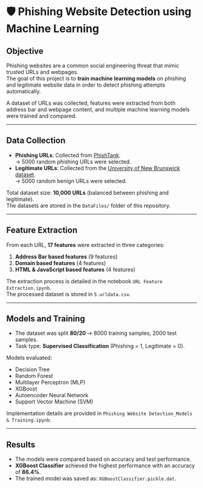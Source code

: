 # 🛡️ Phishing Website Detection using Machine Learning

## Objective
Phishing websites are a common social engineering threat that mimic trusted URLs and webpages.  
The goal of this project is to **train machine learning models** on phishing and legitimate website data in order to detect phishing attempts automatically.  

A dataset of URLs was collected, features were extracted from both address bar and webpage content, and multiple machine learning models were trained and compared.

---

## Data Collection
- **Phishing URLs**: Collected from [PhishTank](https://www.phishtank.com/developer_info.php).  
  → 5000 random phishing URLs were selected.  
- **Legitimate URLs**: Collected from the [University of New Brunswick dataset](https://www.unb.ca/cic/datasets/url-2016.html).  
  → 5000 random benign URLs were selected.  

Total dataset size: **10,000 URLs** (balanced between phishing and legitimate).  
The datasets are stored in the `DataFiles/` folder of this repository.  

---

## Feature Extraction
From each URL, **17 features** were extracted in three categories:  
1. **Address Bar based features** (9 features)  
2. **Domain based features** (4 features)  
3. **HTML & JavaScript based features** (4 features)  

The extraction process is detailed in the notebook `URL Feature Extraction.ipynb`.  
The processed dataset is stored in `5.urldata.csv`.  

---

## Models and Training
- The dataset was split **80/20** → 8000 training samples, 2000 test samples.  
- Task type: **Supervised Classification** (Phishing = 1, Legitimate = 0).  

Models evaluated:  
- Decision Tree  
- Random Forest  
- Multilayer Perceptron (MLP)  
- XGBoost  
- Autoencoder Neural Network  
- Support Vector Machine (SVM)  

Implementation details are provided in `Phishing Website Detection_Models & Training.ipynb`.  

---

## Results
- The models were compared based on accuracy and test performance.  
- **XGBoost Classifier** achieved the highest performance with an accuracy of **86.4%**.  
- The trained model was saved as: `XGBoostClassifier.pickle.dat`.  